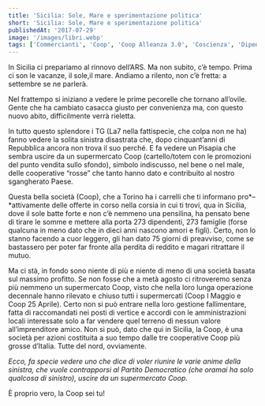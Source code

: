 ```yaml
---
title: 'Sicilia: Sole, Mare e sperimentazione politica'
short: 'Sicilia: Sole, Mare e sperimentazione politica'
publishedAt: '2017-07-29'
image: '/images/libri.webp'
tags: ['Commercianti', 'Coop', 'Coop Alleanza 3.0', 'Coscienza', 'Dipendenti tutti a casa', 'Mare', 'Mentecatti', 'Partito Democratico', 'PD', 'Pensilina', 'Pisapia', 'Politica', 'Prodotti a Marchio', 'Raccomandati', 'Sinistra', 'Sinistro', 'Sole']
---
```


In Sicilia ci prepariamo al rinnovo dell’ARS. Ma non subito, c’è tempo. Prima ci son le vacanze, il sole,il mare. Andiamo a rilento, non c’è fretta: a settembre se ne parlerà.

Nel frattempo si iniziano a vedere le prime pecorelle che tornano all’ovile. Gente che ha cambiato casacca giusto per convenienza ma, con questo nuovo abito, difficilmente verrà rieletta.

In tutto questo splendore i TG (La7 nella fattispecie, che colpa non ne ha) fanno vedere la solita sinistra disastrata che, dopo cinquant’anni di Repubblica ancora non trova il suo perché. E fa vedere un Pisapia che sembra uscire da un supermercato Coop (cartello/totem con le promozioni del punto vendita sullo sfondo), simbolo indiscusso, nel bene o nel male, delle cooperative “rosse” che tanto hanno dato e contribuito al nostro sgangherato Paese.

Questa bella società (Coop), che a Torino ha i carrelli che ti informano pro*–*attivamente delle offerte in corso nella corsia in cui ti trovi, qua in Sicilia, dove il sole batte forte e non c’è nemmeno una pensilina, ha pensato bene di tirare le somme e mettere alla porta 273 dipendenti, 273 famiglie (forse qualcuna in meno dato che in dieci anni nascono amori e figli). Certo, non lo stanno facendo a cuor leggero, gli han dato 75 giorni di preavviso, come se bastassero per poter far fronte alla perdita di reddito e magari ritrattare il mutuo.

Ma ci stà, in fondo sono niente di più e niente di meno di una società basata sul massimo profitto. Se non fosse che a metà agosto ci ritroveremo senza più nemmeno un supermercato Coop, visto che nella loro lunga operazione decennale hanno rilevato e chiuso tutti i supermercati (Coop I Maggio e Coop 25 Aprile). Certo non si può entrare nella loro gestione fallimentare, fatta di raccomandati nei posti di vertice e accordi con le amministrazioni locali interessate solo a far vendere quel terreno di nessun valore all’imprenditore amico. Non si può, dato che qui in Sicilia, la Coop, è una società per azioni costituita a suo tempo dalle tre cooperative Coop più grosse d’Italia. Tutte del nord, ovviamente.

*Ecco, fa specie vedere uno che dice di voler riunire le varie anime della sinistra, che vuole contrapporsi al Partito Democratico (che oramai ha solo qualcosa di sinistro), uscire da un supermercato Coop.*

È proprio vero, la Coop sei tu!